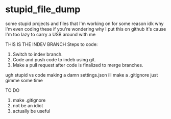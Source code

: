 # stupid_file_dump
some stupid projects and files that I'm working on for some reason
idk why I'm even coding these
if you're wondering why I put this on github it's cause I'm too lazy to carry a USB around with me


THIS IS THE INDEV BRANCH
Steps to code:
1. Switch to indev branch.
2. Code and push code to indeb using git.
4. Make a pull request after code is finalized to merge branches.


ugh stupid vs code making a damn settings.json
ill make a .gitignore just gimme some time

TO DO

1. make .gitignore
2. not be an idiot
3. actually be useful